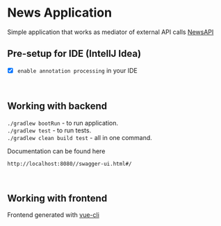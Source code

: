 # News Application

Simple application that works as mediator of external API calls [NewsAPI](https://newsapi.org/docs/endpoints/top-headlines)

## Pre-setup for IDE (IntellJ Idea)
- [x] `enable annotation processing` in your IDE

<BR>

## Working with backend

`./gradlew bootRun` - to run application. <BR>
`./gradlew test` - to run tests. <BR>
`./gradlew clean build test` - all in one command. <BR>

Documentation can be found here
```
http://localhost:8080//swagger-ui.html#/
```

<BR>

## Working with frontend

Frontend generated with [vue-cli](https://cli.vuejs.org/guide/creating-a-project.html#vue-create)



